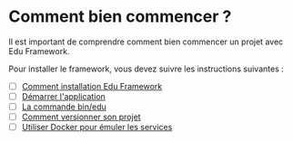 # Comment bien commencer ?

Il est important de comprendre comment bien commencer un projet avec Edu Framework.

Pour installer le framework, vous devez suivre les instructions suivantes :

- [ ] [Comment installation Edu Framework](#)
- [ ] [Démarrer l'application](#)
- [ ] [La commande bin/edu](#)
- [ ] [Comment versionner son projet](#)
- [ ] [Utiliser Docker pour émuler les services](#)